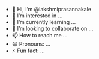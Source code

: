 - 👋 Hi, I’m @lakshmiprasannakale
- 👀 I’m interested in ...
- 🌱 I’m currently learning ...
- 💞️ I’m looking to collaborate on ...
- 📫 How to reach me ...
- 😄 Pronouns: ...
- ⚡ Fun fact: ...

<!---
lakshmiprasannakale/lakshmiprasannakale is a ✨ special ✨ repository because its `README.md` (this file) appears on your GitHub profile.
You can click the Preview link to take a look at your changes.
--->
